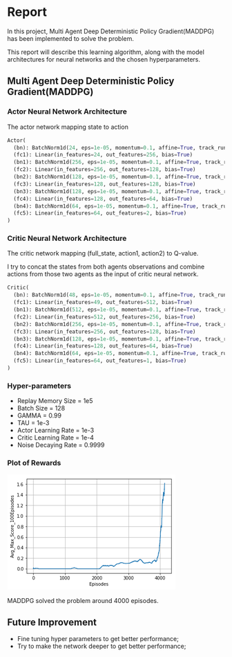 [//]: #	"Image References"
[image1]: ./images/maddpg.png	"MADDPG Scores"
# Report

In this project, Multi Agent Deep Deterministic Policy Gradient(MADDPG) has been implemented to solve the problem.

This report  will describe this learning algorithm, along with  the model architectures for neural networks and the chosen hyperparameters.

## Multi Agent Deep Deterministic Policy Gradient(MADDPG) 

### Actor Neural Network Architecture

The actor network mapping state to action

```python
Actor(
  (bn): BatchNorm1d(24, eps=1e-05, momentum=0.1, affine=True, track_running_stats=True)
  (fc1): Linear(in_features=24, out_features=256, bias=True)
  (bn1): BatchNorm1d(256, eps=1e-05, momentum=0.1, affine=True, track_running_stats=True)
  (fc2): Linear(in_features=256, out_features=128, bias=True)
  (bn2): BatchNorm1d(128, eps=1e-05, momentum=0.1, affine=True, track_running_stats=True)
  (fc3): Linear(in_features=128, out_features=128, bias=True)
  (bn3): BatchNorm1d(128, eps=1e-05, momentum=0.1, affine=True, track_running_stats=True)
  (fc4): Linear(in_features=128, out_features=64, bias=True)
  (bn4): BatchNorm1d(64, eps=1e-05, momentum=0.1, affine=True, track_running_stats=True)
  (fc5): Linear(in_features=64, out_features=2, bias=True)
)
```



### Critic Neural Network Architecture

The critic network mapping (full_state, action1, action2) to Q-value.

I try to concat the states from both agents observations and combine actions from those two agents as the input of critic neural network.

~~~python
Critic(
  (bn): BatchNorm1d(48, eps=1e-05, momentum=0.1, affine=True, track_running_stats=True)
  (fc1): Linear(in_features=49, out_features=512, bias=True)
  (bn1): BatchNorm1d(512, eps=1e-05, momentum=0.1, affine=True, track_running_stats=True)
  (fc2): Linear(in_features=512, out_features=256, bias=True)
  (bn2): BatchNorm1d(256, eps=1e-05, momentum=0.1, affine=True, track_running_stats=True)
  (fc3): Linear(in_features=256, out_features=128, bias=True)
  (bn3): BatchNorm1d(128, eps=1e-05, momentum=0.1, affine=True, track_running_stats=True)
  (fc4): Linear(in_features=128, out_features=64, bias=True)
  (bn4): BatchNorm1d(64, eps=1e-05, momentum=0.1, affine=True, track_running_stats=True)
  (fc5): Linear(in_features=64, out_features=1, bias=True)
)
~~~



### Hyper-parameters

- Replay Memory Size = 1e5
- Batch Size = 128
- GAMMA = 0.99
- TAU = 1e-3
- Actor Learning Rate = 1e-3
- Critic Learning Rate = 1e-4
- Noise Decaying Rate = 0.9999

### Plot of Rewards

![DDPG Scores][image1]

MADDPG solved the problem around 4000 episodes.


## Future Improvement

- Fine tuning hyper parameters to get better performance;
- Try to make the network deeper to  get better performance;
